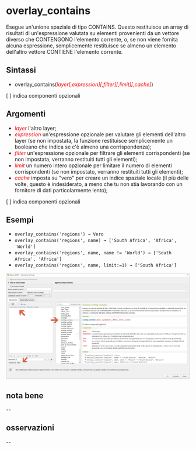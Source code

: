 # overlay_contains

Esegue un'unione spaziale di tipo CONTAINS. Questo restituisce un array di risultati di un'espressione valutata su elementi provenienti da un vettore diverso che CONTENGONO l'elemento corrente, o, se non viene fornita alcuna espressione, semplicemente restituisce se almeno un elemento dell'altro vettore CONTIENE l'elemento corrente.

## Sintassi

* overlay_contains(_<span style="color:red;">layer[,expression][,filter][,limit][,cache]</span>_)

[ ] indica componenti opzionali

## Argomenti

* _<span style="color:red;">layer</span>_ l'altro layer;
* _<span style="color:red;">expression</span>_ un'espressione opzionale per valutare gli elementi dell'altro layer (se non impostata, la funzione restituisce semplicemente un booleano che indica se c'è almeno una corrispondenza);
* _<span style="color:red;">filter</span>_ un'espressione opzionale per filtrare gli elementi corrispondenti (se non impostata, verranno restituiti tutti gli elementi);
* _<span style="color:red;">limit</span>_ un numero intero opzionale per limitare il numero di elementi corrispondenti (se non impostato, verranno restituiti tutti gli elementi);
* _<span style="color:red;">cache</span>_ imposta su "vero" per creare un indice spaziale locale (il più delle volte, questo è indesiderato, a meno che tu non stia lavorando con un fornitore di dati particolarmente lento);

[ ] indica componenti opzionali

## Esempi

* `overlay_contains('regions') → Vero`
* `overlay_contains('regions', name) → ['South Africa', 'Africa', 'World']`
* `overlay_contains('regions', name, name != 'World') → ['South Africa', 'Africa']`
* `overlay_contains('regions', name, limit:=1) → ['South Africa']`

![](/img/geometria/refFunction/overlay_contains.png)

## nota bene

--

## osservazioni

--
